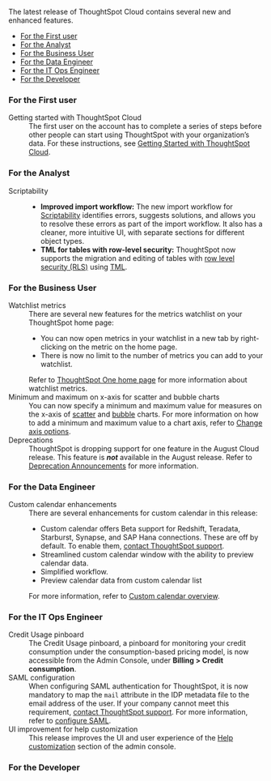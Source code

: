The latest release of ThoughtSpot Cloud contains several new and enhanced features.

<ul>
<li><a href="{{ site.baseurl }}#july-cloud-first">For the First user</a></li>
<li><a href="{{ site.baseurl }}#july-cloud-analyst">For the Analyst</a></li>
<li><a href="{{ site.baseurl }}#july-cloud-business-user">For the Business User</a></li>
<li><a href="{{ site.baseurl }}#july-cloud-data-engineer">For the Data Engineer</a></li>
<li><a href="{{ site.baseurl }}#july-cloud-it-ops-engineer">For the IT Ops Engineer</a></li>
<li><a href="{{ site.baseurl }}#july-cloud-developer">For the Developer</a></li>
</ul>

<h3><a id="july-cloud-first"></a>For the First user</h3>

<dl>

<dlentry id="getting-started">
<dt>Getting started with ThoughtSpot Cloud</dt>
<dd>The first user on the account has to complete a series of steps before other people can start using ThoughtSpot with your organization’s data. For these instructions, see <a href="{{ site.baseurl }}/admin/ts-cloud/ts-cloud-getting-started.html">Getting Started with ThoughtSpot Cloud</a>.
</dd>
</dlentry>
</dl>

<h3><a id="july-cloud-analyst"></a>For the Analyst</h3>

<dl>

<dlentry id="scriptability">
<dt>Scriptability</dt>
<dd><ul><li><strong>Improved import workflow:</strong> The new import workflow for <a href="{{ site.baseurl }}/admin/ts-cloud/scriptability.html">Scriptability</a> identifies errors, suggests solutions, and allows you to resolve these errors as part of the import workflow. It also has a cleaner, more intuitive UI, with separate sections for different object types.</li>
<li><strong>TML for tables with row-level security:</strong> ThoughtSpot now supports the migration and editing of tables with <a href="{{ site.baseurl }}/admin/data-security/row-level-security.html">row level security (RLS)</a> using <a href="{{ site.baseurl }}/admin/ts-cloud/tml.html#syntax-tables">TML</a>.</li>
</ul></dd>
</dlentry>

</dl>

<h3><a id="july-cloud-business-user"></a>For the Business User</h3>

<dl>
<dlentry id="watchlist-metrics">
<dt>Watchlist metrics</dt>
<dd>There are several new features for the metrics watchlist on your ThoughtSpot home page:
<ul><li>You can now open metrics in your watchlist in a new tab by right-clicking on the metric on the home page.</li>
<li>There is now no limit to the number of metrics you can add to your watchlist.</li></ul>
Refer to <a href="{{ site.baseurl }}/end-user/thoughtspot-one/thoughtspot-one-homepage.html#quick-links">ThoughtSpot One home page</a> for more information about watchlist metrics.</dd>
</dlentry>

<dlentry id="scatter-bubble-charts">
<dt>Minimum and maximum on x-axis for scatter and bubble charts</dt>
<dd>You can now specify a minimum and maximum value for measures on the x-axis of <a href="{{ site.baseurl }}/end-user/search/about-scatter-charts.html">scatter</a> and <a href="{{ site.baseurl }}/end-user/search/about-bubble-charts.html">bubble</a> charts. For more information on how to add a minimum and maximum value to a chart axis, refer to <a href="{{ site.baseurl }}/end-user/search/chart-axes-options.html#edit">Change axis options</a>.</dd>
</dlentry>

<dlentry id="deprecations">
<dt>Deprecations</dt>
<dd>ThoughtSpot is dropping support for one feature in the August Cloud release. This feature is <strong><em>not</em></strong> available in the August release. Refer to <a href="{{ site.baseurl }}/release/deprecation.html#de-support-august-cloud">Deprecation Announcements</a> for more information.</dd></dlentry>

</dl>

<h3><a id="july-cloud-data-engineer"></a>For the Data Engineer</h3>

<dl>
<dlentry id="custom-calendar">
<dt>Custom calendar enhancements</dt>
<dd>There are several enhancements for custom calendar in this release:
<ul><li>Custom calendar offers <span class="badge badge-update">Beta</span> support for Redshift, Teradata, Starburst, Synapse, and SAP Hana connections. These are off by default. To enable them, <a href="{{ site.baseurl }}/admin/misc/contact.html">contact ThoughtSpot support</a>.</li><li>Streamlined custom calendar window with the ability to preview calendar data.</li>
<li>Simplified workflow.</li>
<li>Preview calendar data from custom calendar list</li></ul>
For more information, refer to <a href="{{ site.baseurl }}/admin/ts-cloud/ts-cloud-embrace-cust-cal.html">Custom calendar overview</a>.</dd>
</dlentry>
</dl>

<h3><a id="july-cloud-it-ops-engineer"></a>For the IT Ops Engineer</h3>

<dl>
<dlentry id="credit-usage-pinboard">
<dt>Credit Usage pinboard</dt>
<dd>The Credit Usage pinboard, a pinboard for monitoring your credit consumption under the consumption-based pricing model, is now accessible from the Admin Console, under <strong>Billing > Credit consumption</strong>.</dd>
</dlentry>

<dlentry id="saml-mail-field">
<dt>SAML configuration</dt>
<dd>When configuring SAML authentication for ThoughtSpot, it is now mandatory to map the <code>mail</code> attribute in the IDP metadata file to the email address of the user. If your company cannot meet this requirement, <a href="{{ site.baseurl }}/admin/misc/contact.html">contact ThoughtSpot support</a>. For more information, refer to <a href="{{ site.baseurl }}/admin/ts-cloud/authentication-integration.html">configure SAML</a>.</dd>
</dlentry>

<dlentry id="admin-console">
<dt>UI improvement for help customization</dt>
<dd>This release improves the UI and user experience of the <a href="{{ site.baseurl }}/admin/ts-cloud/customize-help.html">Help customization</a> section of the admin console.</dd>
</dlentry>

</dl>

<h3><a id="july-cloud-developer"></a>For the Developer</h3>
